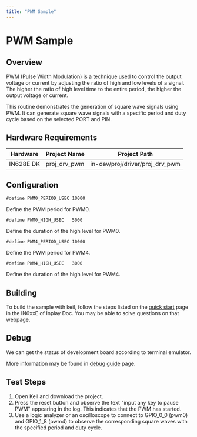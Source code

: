 ```yaml
---
title: "PWM Sample"
---
```


# PWM Sample

## Overview

PWM (Pulse Width Modulation) is a technique used to control the output voltage or current by adjusting the ratio of high and low levels of a signal. The higher the ratio of high level time to the entire period, the higher the output voltage or current.

This routine demonstrates the generation of square wave signals using PWM. It can generate square wave signals with a specific period and duty cycle based on the selected PORT and PIN.



## Hardware Requirements

| Hardware  | Project Name | Project Path                    |
| --------- | ------------ | ------------------------------- |
| IN628E DK | proj_drv_pwm | in-dev/proj/driver/proj_drv_pwm |



## Configuration

```
#define PWM0_PERIOD_USEC 10000    
```

Define the PWM period for PWM0.



```
#define PWM0_HIGH_USEC   5000 
```

Define the duration of the high level for PWM0.



```
#define PWM4_PERIOD_USEC 10000 
```

Define the PWM period for PWM4.



```
#define PWM4_HIGH_USEC   3000   
```

Define the duration of the high level for PWM4.



## Building

To build the sample with keil, follow the steps listed on the [quick start](https://inplay-inc.github.io/docs/in6xxe/getting-started/installation/quick-start.html) page in the IN6xxE  of Inplay Doc. You may be able to solve questions on that webpage.



## Debug

We can get the status of development board according to terminal emulator.

More information may be found in [debug guide](https://inplay-inc.github.io/docs/in6xxe/examples-and-use-case/debug-reference) page.



## Test Steps

1. Open Keil and download the project.
2. Press the reset button and observe the text "input any key to pause PWM" appearing in the log. This indicates that the PWM has started.
3. Use a logic analyzer or an oscilloscope to connect to GPIO_0_0 (pwm0) and GPIO_1_8 (pwm4) to observe the corresponding square waves with the specified period and duty cycle.